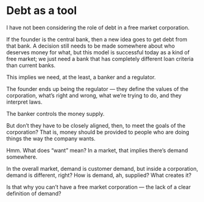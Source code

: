 # Debt as a tool
I have not been considering the role of debt in a free market corporation.

If the founder is the central bank, then a new idea goes to get debt from that bank.  A decision still needs to be made somewhere about who deserves money for what, but this model is successful today as a kind of free market; we just need a bank that has completely different loan criteria than current banks.

This implies we need, at the least, a banker and a regulator.

The founder ends up being the regulator — they define the values of the corporation, what’s right and wrong, what we’re trying to do, and they interpret laws.

The banker controls the money supply.

But don’t they have to be closely aligned, then, to meet the goals of the corporation? That is, money should be provided to people who are doing things the way the company wants.

Hmm. What does “want” mean? In a market, that implies there’s demand somewhere.

In the overall market, demand is customer demand, but inside a corporation, demand is different, right? How is demand, ah, supplied? What creates it?

Is that why you can’t have a free market corporation — the lack of a clear definition of demand?
